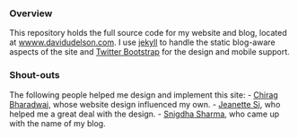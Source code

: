 ### Overview
This repository holds the full source code for my website and blog, located
at [wwww.davidudelson.com](wwww.davidudelson.com). I
use [jekyll](https://jekyllrb.com/) to handle the static blog-aware aspects of
the site and [Twitter Bootstrap](https://getbootstrap.com/) for the design and
mobile support. 

### Shout-outs
The following people helped me design and implement this site:
    - [Chirag Bharadwaj](http://www.chiragbharadwaj.com/), whose website design
      influenced my own.
    - [Jeanette Si](https://www.linkedin.com/in/jeanette-si-5a5972125), who helped me a great deal with the design.
    - [Snigdha Sharma](https://www.linkedin.com/in/snigdha-sharma-b97693123),
      who came up with the name of my blog.
